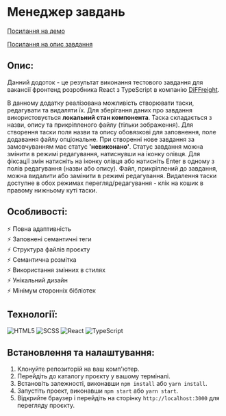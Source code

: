 # Менеджер завдань


[Посилання на демо](https://ptbit.github.io/diffreight-test/)

[Посилання на опис завдання](https://docs.google.com/document/d/19xL_ALYDZshz7cA2lQcOi3xD3x-nYDGVLnqv_GweNko/edit?tab=t.0)
 


## Опис:
Данний додоток - це результат виконання тестового завдання для вакансії фронтенд розробника React з TypeScript в компанію [DiFFreight](https://diffreight.com/en).

В данному додатку реалізована можливість створювати таски, редагувати та видаляти їх. Для зберігання даних про завдання використовується **локальний стан компонента**. 
Таска складається з назви, опису та прикріпленого файлу (тільки зображення). Для створення таски поля назви та опису обовязкові для заповнення, поле додавання файлу опціональне. При створенні нове завдання за замовчуванням має статус **'невиконано'**. Статус завдання можна змінити в режимі редагування, натиснувши на іконку олівця. Для фіксації змін натисніть на іконку олівця або натисніть Enter в одному з полів редагування (назви або опису). Файл, прикріплений до завдання, можна видалити або замінити в режимі редагування. Видалення таски доступне в обох режимах перегляд/редагування - клік на кошик в правому нижньому куті таски.

## Особливості:
⚡️ Повна адаптивність\
⚡️ Заповнені семантичні теги\
⚡️ Структура файлів проєкту\
⚡️ Семантична розмітка\
⚡️ Використання змінних в стилях\
⚡️ Унікальний дизайн\
⚡️ Мінімум сторонніх бібліотек

## Технології: 
![HTML5](https://img.shields.io/badge/html5-%23E34F26.svg?style=for-the-badge&logo=html5&logoColor=white)
![SCSS](https://img.shields.io/badge/SCSS-hotpink.svg?style=for-the-badge&logo=SASS&logoColor=white)
![React](https://img.shields.io/badge/react-%2320232a.svg?style=for-the-badge&logo=react&logoColor=%2361DAFB)
![TypeScript](https://img.shields.io/badge/typescript-%23007ACC.svg?style=for-the-badge&logo=typescript&logoColor=white)

## Встановлення та налаштування:
1. Клонуйте репозиторій на ваш комп'ютер.
2. Перейдіть до каталогу проєкту у вашому терміналі.
4. Встановіть залежності, виконавши `npm install` або `yarn install`.
5. Запустіть проект, виконавши `npm start` або `yarn start`.
6. Відкрийте браузер і перейдіть на сторінку `http://localhost:3000` для перегляду проєкту.
